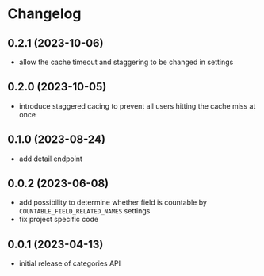 # Changelog

## 0.2.1 (2023-10-06)

- allow the cache timeout and staggering to be changed in settings


## 0.2.0 (2023-10-05)

- introduce staggered cacing to prevent all users hitting the cache miss at once

## 0.1.0 (2023-08-24)

- add detail endpoint

## 0.0.2 (2023-06-08)

- add possibility to determine whether field is countable by ``COUNTABLE_FIELD_RELATED_NAMES`` settings
- fix project specific code

## 0.0.1 (2023-04-13)

- initial release of categories API

